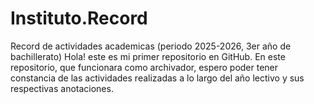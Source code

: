 # Instituto.Record
Record de actividades academicas (periodo 2025-2026, 3er año de bachillerato)
Hola! este es mi primer repositorio en GitHub.
En este repositorio, que funcionara como archivador, espero poder tener constancia de las actividades realizadas a lo largo del año lectivo y sus respectivas anotaciones.
